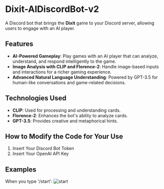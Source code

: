 # Dixit-AIDiscordBot-v2

A Discord bot that brings the **Dixit** game to your Discord server, allowing users to engage with an AI player.

## Features

- **AI-Powered Gameplay**: Play games with an AI player that can analyze, understand, and respond intelligently to the game.
- **Image Analysis with CLIP and Florence-2**: Handle image-based inputs and interactions for a richer gaming experience.
- **Advanced Natural Language Understanding**: Powered by GPT-3.5 for human-like conversations and game-related decisions.

## Technologies Used

- **CLIP**: Used for processing and understanding cards.
- **Florence-2**: Enhances the bot's ability to analyze cards.
- **GPT-3.5**: Provides creative and metaphorical hints.

## How to Modify the Code for Your Use

1. Insert Your Discord Bot Token
2. Insert Your OpenAI API Key

## Examples
When you type '/start':
![start](https://github.com/user-attachments/assets/e1eeda61-59f6-4855-9022-aabef301aaee)
